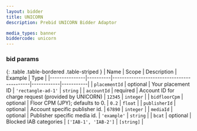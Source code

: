 ```yaml
---
layout: bidder
title: UNICORN
description: Prebid UNICORN Bidder Adaptor

media_types: banner
biddercode: unicorn
---
```


### bid params

{: .table .table-bordered .table-striped }
| Name          | Scope    | Description                               | Example    | Type      |
|---------------|----------|-------------------------------------------|------------|-----------|
| `placementId` | optional | Your placement ID | `'rectangle-ad-1'` | `string`  |
| `accountId` | required | Account ID for charge request (provided by UNICORN) | `12345`    | `integer` |
| `bidfloorCpm` | optional | Floor CPM (JPY); defaults to 0.  | `0.2`    | `float` |
| `publisherId` | optional | Account specific publisher id. | `67890` | `integer` |
| `mediaId` | optional | Publisher specific media id. | `'example'` | `string` |
| `bcat` | optional | Blocked IAB categories | `['IAB-1', 'IAB-2']` | `[string]` |
